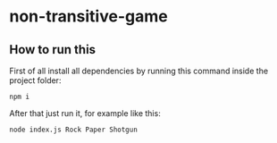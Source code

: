 # non-transitive-game

## How to run this

First of all install all dependencies by running this command inside the project folder:
```
npm i
```

After that just run it, for example like this:
```
node index.js Rock Paper Shotgun
```
